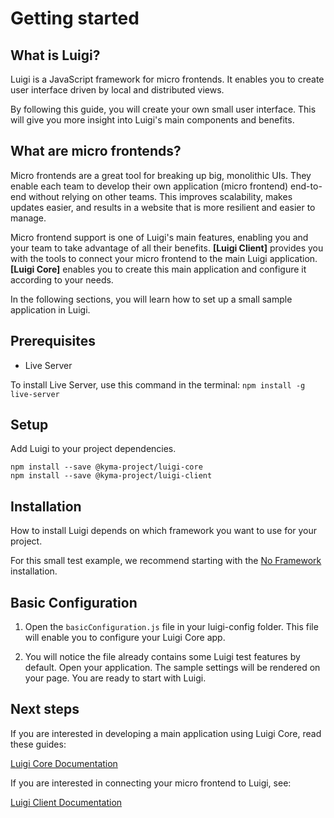 # Getting started 

## What is Luigi?

Luigi is a JavaScript framework for micro frontends. It enables you to create user interface driven by local and distributed views. 

By following this guide, you will create your own small user interface. This will give you more insight into Luigi's main components and benefits. 

## What are micro frontends? 

Micro frontends are a great tool for breaking up big, monolithic UIs. They enable each team to develop their own application (micro frontend) end-to-end without relying on other teams. This improves scalability, makes updates easier, and results in a website that is more resilient and easier to manage. 

Micro frontend support is one of Luigi's main features, enabling you and your team to take advantage of all their benefits. **[Luigi Client]** provides you with the tools to connect your micro frontend to the main Luigi application. **[Luigi Core]** enables you to create this main application and configure it according to your needs.

In the following sections, you will learn how to set up a small sample application in Luigi. 

## Prerequisites 

- Live Server

To install Live Server, use this command in the terminal:
`npm install -g live-server`

## Setup 

Add Luigi to your project dependencies. 

```
npm install --save @kyma-project/luigi-core
npm install --save @kyma-project/luigi-client
```
## Installation

How to install Luigi depends on which framework you want to use for your project.

For this small test example, we recommend starting with the [No Framework](https://github.com/SAP/luigi/blob/master/docs/application-setup.md#application-setup-for-an-application-not-using-a-framework) installation.


## Basic Configuration

1. Open the `basicConfiguration.js` file in your luigi-config folder. This file will enable you to configure your Luigi Core app. 

2. You will notice the file already contains some Luigi test features by default. Open your application. The sample settings will be rendered on your page. You are ready to start with Luigi. 

## Next steps

If you are interested in developing a main application using Luigi Core, read these guides:

[Luigi Core Documentation](https://github.com/SAP/luigi/blob/master/docs/README.md#luigi-core)

If you are interested in connecting your micro frontend to Luigi, see: 

[Luigi Client Documentation](https://github.com/SAP/luigi/blob/master/docs/README.md#luigi-core)




